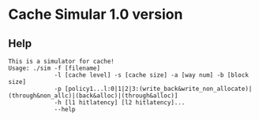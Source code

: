 # Cache Simular 1.0 version

## Help

    This is a simulator for cache!
    Usage: ./sim -f [filename]
                 -l [cache level] -s [cache size] -a [way num] -b [block size]
                 -p [policy1...l:0|1|2|3:(write_back&write_non_allocate)|(through&non_allc)|(back&alloc)|(through&alloc)]
                 -h [l1 hitlatency] [l2 hitlatency]...
                 --help
